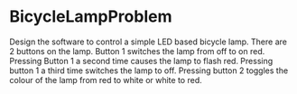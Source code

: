 # BicycleLampProblem
Design the software to control a simple LED based bicycle lamp. There are 2 buttons on the lamp. 
Button 1 switches the lamp from off to on red.
Pressing Button 1 a second time causes the lamp to flash red. Pressing button 1 a third time switches the lamp to off. 
Pressing button 2 toggles the colour of the lamp from red to white or white to red.

